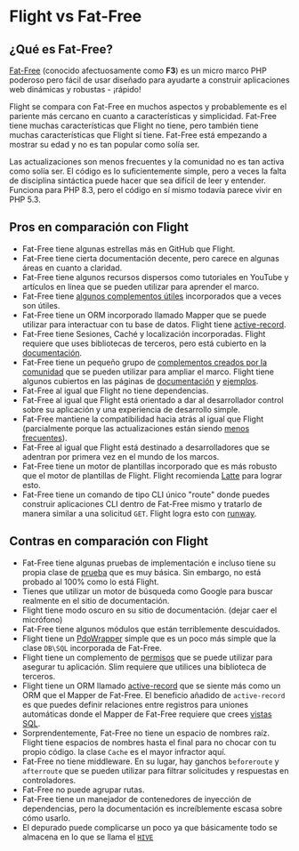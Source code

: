 # Flight vs Fat-Free

## ¿Qué es Fat-Free?
[Fat-Free](https://fatfreeframework.com) (conocido afectuosamente como **F3**) es un micro marco PHP poderoso pero fácil de usar diseñado para ayudarte a construir aplicaciones web dinámicas y robustas - ¡rápido!

Flight se compara con Fat-Free en muchos aspectos y probablemente es el pariente más cercano en cuanto a características y simplicidad. Fat-Free tiene muchas características que Flight no tiene, pero también tiene muchas características que Flight sí tiene. Fat-Free está empezando a mostrar su edad y no es tan popular como solía ser.

Las actualizaciones son menos frecuentes y la comunidad no es tan activa como solía ser. El código es lo suficientemente simple, pero a veces la falta de disciplina sintáctica puede hacer que sea difícil de leer y entender. Funciona para PHP 8.3, pero el código en sí mismo todavía parece vivir en PHP 5.3.

## Pros en comparación con Flight

- Fat-Free tiene algunas estrellas más en GitHub que Flight.
- Fat-Free tiene cierta documentación decente, pero carece en algunas áreas en cuanto a claridad.
- Fat-Free tiene algunos recursos dispersos como tutoriales en YouTube y artículos en línea que se pueden utilizar para aprender el marco.
- Fat-Free tiene [algunos complementos útiles](https://fatfreeframework.com/3.8/api-reference) incorporados que a veces son útiles.
- Fat-Free tiene un ORM incorporado llamado Mapper que se puede utilizar para interactuar con tu base de datos. Flight tiene [active-record](/awesome-plugins/active-record).
- Fat-Free tiene Sesiones, Caché y localización incorporadas. Flight requiere que uses bibliotecas de terceros, pero está cubierto en la [documentación](/awesome-plugins).
- Fat-Free tiene un pequeño grupo de [complementos creados por la comunidad](https://fatfreeframework.com/3.8/development#Community) que se pueden utilizar para ampliar el marco. Flight tiene algunos cubiertos en las páginas de [documentación](/awesome-plugins) y [ejemplos](/examples).
- Fat-Free al igual que Flight no tiene dependencias.
- Fat-Free al igual que Flight está orientado a dar al desarrollador control sobre su aplicación y una experiencia de desarrollo simple.
- Fat-Free mantiene la compatibilidad hacia atrás al igual que Flight (parcialmente porque las actualizaciones están siendo [menos frecuentes](https://github.com/bcosca/fatfree/releases)).
- Fat-Free al igual que Flight está destinado a desarrolladores que se adentran por primera vez en el mundo de los marcos.
- Fat-Free tiene un motor de plantillas incorporado que es más robusto que el motor de plantillas de Flight. Flight recomienda [Latte](/awesome-plugins/latte) para lograr esto.
- Fat-Free tiene un comando de tipo CLI único "route" donde puedes construir aplicaciones CLI dentro de Fat-Free mismo y tratarlo de manera similar a una solicitud `GET`. Flight logra esto con [runway](/awesome-plugins/runway).

## Contras en comparación con Flight

- Fat-Free tiene algunas pruebas de implementación e incluso tiene su propia clase de [prueba](https://fatfreeframework.com/3.8/test) que es muy básica. Sin embargo, 
  no está probado al 100% como lo está Flight.
- Tienes que utilizar un motor de búsqueda como Google para buscar realmente en el sitio de documentación.
- Flight tiene modo oscuro en su sitio de documentación. (dejar caer el micrófono)
- Fat-Free tiene algunos módulos que están terriblemente descuidados.
- Flight tiene un [PdoWrapper](/awesome-plugins/pdo-wrapper) simple que es un poco más simple que la clase `DB\SQL` incorporada de Fat-Free.
- Flight tiene un complemento de [permisos](/awesome-plugins/permissions) que se puede utilizar para asegurar tu aplicación. Slim requiere que utilices
  una biblioteca de terceros.
- Flight tiene un ORM llamado [active-record](/awesome-plugins/active-record) que se siente más como un ORM que el Mapper de Fat-Free.
  El beneficio añadido de `active-record` es que puedes definir relaciones entre registros para uniones automáticas donde el Mapper de Fat-Free
  requiere que crees [vistas SQL](https://fatfreeframework.com/3.8/databases#ProsandCons).
- Sorprendentemente, Fat-Free no tiene un espacio de nombres raíz. Flight tiene espacios de nombres hasta el final para no chocar con tu propio código.
  la clase `Cache` es el mayor infractor aquí.
- Fat-Free no tiene middleware. En su lugar, hay ganchos `beforeroute` y `afterroute` que se pueden utilizar para filtrar solicitudes y respuestas en controladores.
- Fat-Free no puede agrupar rutas.
- Fat-Free tiene un manejador de contenedores de inyección de dependencias, pero la documentación es increíblemente escasa sobre cómo usarlo.
- El depurado puede complicarse un poco ya que básicamente todo se almacena en lo que se llama el [`HIVE`](https://fatfreeframework.com/3.8/quick-reference)